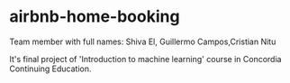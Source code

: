# airbnb-home-booking

 Team member with full names:
 Shiva El, Guillermo Campos,Cristian Nitu

It's final project of 'Introduction to machine learning' course in Concordia Continuing Education.
